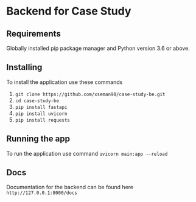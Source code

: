 # Backend for Case Study

## Requirements
Globally installed pip package manager and Python version 3.6 or above.

## Installing
To install the application use these commands

1. `git clone https://github.com/xseman98/case-study-be.git`
2. `cd case-study-be`
3. `pip install fastapi`
4. `pip install uvicorn`
5. `pip install requests`

## Running the app
To run the application use command
`uvicorn main:app --reload`

## Docs
Documentation for the backend can be found here `http://127.0.0.1:8000/docs`
